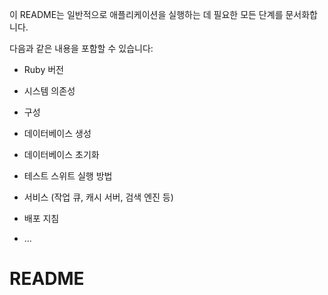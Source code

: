 
이 README는 일반적으로 애플리케이션을 실행하는 데 필요한 모든 단계를 문서화합니다.

다음과 같은 내용을 포함할 수 있습니다:

* Ruby 버전

* 시스템 의존성

* 구성

* 데이터베이스 생성

* 데이터베이스 초기화

* 테스트 스위트 실행 방법

* 서비스 (작업 큐, 캐시 서버, 검색 엔진 등)

* 배포 지침

* ...
# README